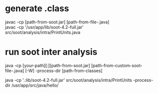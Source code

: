 # generate .class
javac -cp [path-from-soot.jar] [path-from-file-.java]  
javac -cp '/usr/app/lib/soot-4.2-full.jar' src/soot/analysis/intra/PrintUnits.java 

# run soot inter analysis
java -cp [your-path][:][path-from-soot.jar] [path-from-custom-soot-file-.java] [-W] -process-dir [path-from-classes]

java -cp '.:lib/soot-4.2-full.jar' src/soot/analysis/intra/PrintUnits -process-dir /usr/app/src/java/hello/

